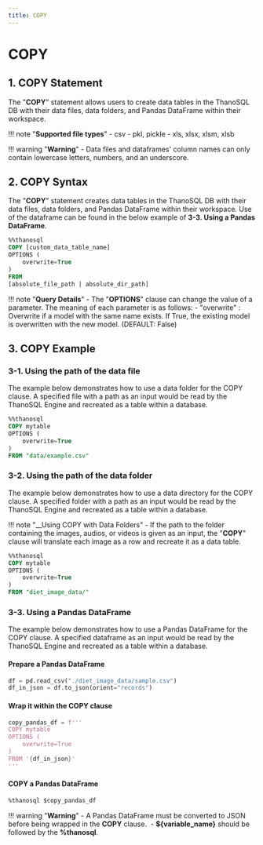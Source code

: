 ```yaml
---
title: COPY
---
```


# __COPY__

## __1. COPY Statement__

The "__COPY__" statement allows users to create data tables in the ThanoSQL DB with their data files, data folders, and Pandas DataFrame within their workspace.

!!! note "__Supported file types__"
    - csv
    - pkl, pickle
    - xls, xlsx, xlsm, xlsb

!!! warning "__Warning__" 
    - Data files and dataframes' column names can only contain lowercase letters, numbers, and an underscore.

## __2. COPY Syntax__

The "__COPY__" statement creates data tables in the ThanoSQL DB with their data files, data folders, and Pandas DataFrame within their workspace. Use of the dataframe can be found in the below example of __3-3. Using a Pandas DataFrame__. 

```sql
%%thanosql
COPY [custom_data_table_name] 
OPTIONS (
    overwrite=True
) 
FROM  
[absolute_file_path | absolute_dir_path]
```

!!! note "__Query Details__"
    - The "__OPTIONS__" clause can change the value of a parameter. The meaning of each parameter is as follows:
        - "overwrite" : Overwrite if a model with the same name exists. If True, the existing model is overwritten with the new model. (DEFAULT: False)

## __3. COPY Example__

### __3-1. Using the path of the data file__

The example below demonstrates how to use a data folder for the COPY clause. A specified file with a path as an input would be read by the ThanoSQL Engine and recreated as a table within a database. 

```sql
%%thanosql
COPY mytable
OPTIONS (
    overwrite=True
)
FROM "data/example.csv"
```

### __3-2. Using the path of the data folder__

The example below demonstrates how to use a data directory for the COPY clause. A specified folder with a path as an input would be read by the ThanoSQL Engine and recreated as a table within a database. 

!!! note "__Using COPY with Data Folders"
    - If the path to the folder containing the images, audios, or videos is given as an input, the "__COPY__" clause will translate each image as a row and recreate it as a data table.

```sql
%%thanosql
COPY mytable
OPTIONS (
    overwrite=True
)
FROM "diet_image_data/"
```

### __3-3. Using a Pandas DataFrame__
The example below demonstrates how to use a Pandas DataFrame for the COPY clause. A specified dataframe as an input would be read by the ThanoSQL Engine and recreated as a table within a database. 
#### Prepare a Pandas DataFrame 
```python
df = pd.read_csv("./diet_image_data/sample.csv")
df_in_json = df.to_json(orient="records")
```

#### Wrap it within the COPY clause 
```python 
copy_pandas_df = f'''
COPY mytable 
OPTIONS (
    overwrite=True
)
FROM '{df_in_json}'
'''
```

#### COPY a Pandas DataFrame 

```sql
%thanosql $copy_pandas_df
```

!!! warning "__Warning__"
    - A Pandas DataFrame must be converted to JSON before being wrapped in the __COPY__ clause. 
    - __${variable_name}__ should be followed by the __%thanosql__. 
